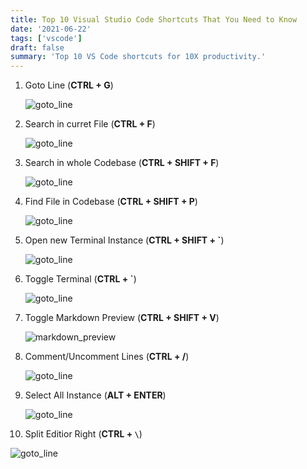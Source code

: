 ```yaml
---
title: Top 10 Visual Studio Code Shortcuts That You Need to Know
date: '2021-06-22'
tags: ['vscode']
draft: false
summary: 'Top 10 VS Code shortcuts for 10X productivity.'
---
```


1. Goto Line (**CTRL + G**)

   ![goto_line](/static/images/vscode_shortcuts/goto_line.gif)

2. Search in curret File (**CTRL + F**)

   ![goto_line](/static/images/vscode_shortcuts/search_in_file.gif)

3. Search in whole Codebase (**CTRL + SHIFT + F**)

   ![goto_line](/static/images/vscode_shortcuts/search_in_codebase.gif)

4. Find File in Codebase (**CTRL + SHIFT + P**)

   ![goto_line](/static/images/vscode_shortcuts/find_file.gif)

5. Open new Terminal Instance (**CTRL + SHIFT + `**)

   ![goto_line](/static/images/vscode_shortcuts/open_terminal.gif)

6. Toggle Terminal (**CTRL + `**)

   ![goto_line](/static/images/vscode_shortcuts/toggle_terminal.gif)

7. Toggle Markdown Preview (**CTRL + SHIFT + V**)

   ![markdown_preview](/static/images/vscode_shortcuts/markdown_preview.gif)

8. Comment/Uncomment Lines (**CTRL + /**)

   ![goto_line](/static/images/vscode_shortcuts/toggle_comments.gif)

9. Select All Instance (**ALT + ENTER**)

   ![goto_line](/static/images/vscode_shortcuts/select_all_instance.gif)

10. Split Editior Right (**CTRL + `\`**)

![goto_line](/static/images/vscode_shortcuts/split_editor.gif)
